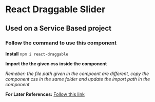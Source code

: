 # React Draggable Slider
## Used on a Service Based project
### Follow the command to use this component
**Install**
`npm i react-draggable`

**Import the the given css inside the component**

*Remeber: the file path given in the compoent are different, copy the component css in the same folder and update the import path in the component*

**For Later References:**
[Follow this link](https://github.com/react-grid-layout/react-draggable)

